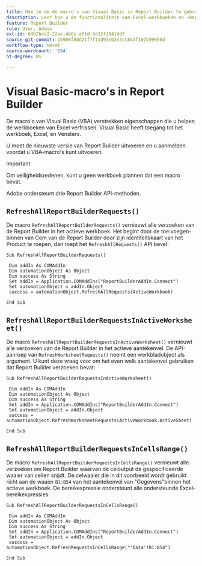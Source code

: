 ```yaml
---
title: Hoe te om de macro's van Visual Basic in Report Builder te gebruiken
description: Leer hoe u de functionaliteit van Excel-werkboeken en -Report Builder kunt uitbreiden met VBA-macro's.
feature: Report Builder
role: User, Admin
exl-id: 0d92bce2-22ae-4b0c-af1d-3d12f2041ddf
source-git-commit: bb908f8dd21f7f11d93eb2e3cc843f107b99950d
workflow-type: tm+mt
source-wordcount: '194'
ht-degree: 0%

---
```


# Visual Basic-macro&#39;s in Report Builder

De macro&#39;s van Visual Basic (VBA) verstrekken eigenschappen die u helpen de werkboeken van Excel verfrissen. Visual Basic heeft toegang tot het werkboek, Excel, en Vensters.

U moet de nieuwste versie van Report Builder uitvoeren en u aanmelden voordat u VBA-macro&#39;s kunt uitvoeren.

>[!IMPORTANT]
>
>Om veiligheidsredenen, kunt u geen werkboek plannen dat een macro bevat.

Adobe ondersteunt drie Report Builder API-methoden.

## `RefreshAllReportBuilderRequests()`

De macro `RefreshAllReportBuilderRequests()` vernieuwt alle verzoeken van de Report Builder in het actieve werkboek. Het begint door de toe:voegen-binnen van Com van de Report Builder door zijn identiteitskaart van het Product te roepen, dan roept het `RefreshAllRequests()` API bevel:

```vba
Sub RefreshAllReportBuilderRequests()
 
 Dim addIn As COMAddIn
 Dim automationObject As Object
 Dim success As String
 Set addIn = Application.COMAddIns("ReportBuilderAddIn.Connect")
 Set automationObject = addIn.Object
 success = automationObject.RefreshAllRequests(ActiveWorkbook)
 
End Sub
```

## `RefreshAllReportBuilderRequestsInActiveWorksheet()`

De macro `RefreshAllReportBuilderRequestsInActiveWorksheet()` vernieuwt alle verzoeken van de Report Builder in het actieve aantekenvel. De API-aanroep van `RefreshWorksheetRequests()` neemt een werkbladobject als argument. U kunt deze vraag voor om het even welk aantekenvel gebruiken dat Report Builder verzoeken bevat:

```vba
Sub RefreshAllReportBuilderRequestsInActiveWorksheet()
 
 Dim addIn As COMAddIn
 Dim automationObject As Object
 Dim success As String
 Set addIn = Application.COMAddIns("ReportBuilderAddIn.Connect")
 Set automationObject = addIn.Object
 success = automationObject.RefreshWorksheetRequests(ActiveWorkbook.ActiveSheet)
 
End Sub
```

## `RefreshAllReportBuilderRequestsInCellsRange()`

De macro `RefreshAllReportBuilderRequestsInCellsRange()` vernieuwt alle verzoeken om Report Builder waarvan de celoutput de gespecificeerde waaier van cellen snijdt. De celwaaier die in dit voorbeeld wordt gebruikt richt aan de waaier `B1:B54` van het aantekenvel van &quot;Gegevens&quot;binnen het actieve werkboek. De bereikexpressie ondersteunt alle ondersteunde Excel-bereikexpressies:

```vba
Sub RefreshAllReportBuilderRequestsInCellsRange()
 
 Dim addIn As COMAddIn
 Dim automationObject As Object
 Dim success As String
 Set addIn = Application.COMAddIns("ReportBuilderAddIn.Connect")
 Set automationObject = addIn.Object
 success = automationObject.RefreshRequestsInCellsRange("'Data'!B1:B54")
  
End Sub
```
